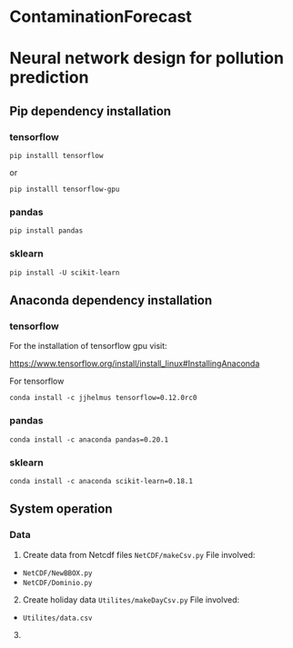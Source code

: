 # ContaminationForecast

# Neural network design for pollution prediction

## Pip dependency installation

### tensorflow


`pip installl tensorflow`

or

`pip installl tensorflow-gpu`

### pandas

`pip install pandas`


### sklearn

`pip install -U scikit-learn`

## Anaconda dependency installation

### tensorflow

 For the installation of tensorflow gpu visit:

 https://www.tensorflow.org/install/install_linux#InstallingAnaconda

 For tensorflow

 `conda install -c jjhelmus tensorflow=0.12.0rc0`

### pandas

`conda install -c anaconda pandas=0.20.1`

### sklearn

`conda install -c anaconda scikit-learn=0.18.1`

## System operation

### Data
1. Create data from Netcdf files
`NetCDF/makeCsv.py`
File involved:
  * `NetCDF/NewBBOX.py`
  * `NetCDF/Dominio.py`
2. Create holiday data
`Utilites/makeDayCsv.py`
File involved:
  * `Utilites/data.csv`
3.
